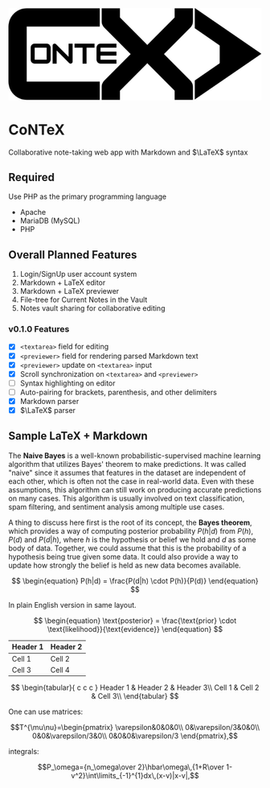 ![Logo](./images/black-logo.svg)

# CoNTeX

Collaborative note-taking web app with Markdown and $\LaTeX$ syntax

## Required

Use PHP as the primary programming language

- Apache
- MariaDB (MySQL)
- PHP

## Overall Planned Features

1. Login/SignUp user account system
2. Markdown + LaTeX editor
3. Markdown + LaTeX previewer
4. File-tree for Current Notes in the Vault
5. Notes vault sharing for collaborative editing

### v0.1.0 Features

- [x] `<textarea>` field for editing
- [x] `<previewer>` field for rendering parsed Markdown text
- [x] `<previewer>` update on `<textarea>` input
- [x] Scroll synchronization on `<textarea>` and `<previewer>`
- [ ] Syntax highlighting on editor
- [ ] Auto-pairing for brackets, parenthesis, and other delimiters
- [x] Markdown parser
- [x] $\LaTeX$ parser

## Sample LaTeX + Markdown

The **Naive Bayes** is a well-known probabilistic-supervised machine learning algorithm that utilizes Bayes' theorem to make predictions. It was called "naive" since it assumes that features in the dataset are independent of each other, which is often not the case in real-world data. Even with these assumptions, this algorithm can still work on producing accurate predictions on many cases. This algorithm is usually involved on text classification, spam filtering, and sentiment analysis among multiple use cases.

A thing to discuss here first is the root of its concept, the **Bayes theorem**, which provides a way of computing posterior probability $P(h|d)$ from $P(h)$, $P(d)$ and $P(d|h)$, where $h$ is the hypothesis or belief we hold and $d$ as some body of data. Together, we could assume that this is the probability of a hypothesis being true given some data. It could also provide a way to update how strongly the belief is held as new data becomes available.

$$
\begin{equation}
    P(h|d) = \frac{P(d|h) \cdot P(h)}{P(d)} 
\end{equation}
$$

In plain English version in same layout.

$$
\begin{equation} 
    \text{posterior} = \frac{\text{prior} \cdot 
\text{likelihood}}{\text{evidence}} \end{equation}
$$


| Header 1 | Header 2 |
|----------|----------|
| Cell 1   | Cell 2   |
| Cell 3   | Cell 4   |


$$
\begin{tabular}{ c  c  c }
    Header 1 & Header 2 & Header 3\\
    Cell 1 & Cell 2 & Cell 3\\
\end{tabular}
$$


One can use matrices:

$$T^{\mu\nu}=\begin{pmatrix}
\varepsilon&0&0&0\\
0&\varepsilon/3&0&0\\
0&0&\varepsilon/3&0\\
0&0&0&\varepsilon/3
\end{pmatrix},$$

integrals:

$$P_\omega={n_\omega\over 2}\hbar\omega\,{1+R\over 1-v^2}\int\limits_{-1}^{1}dx\,(x-v)|x-v|,$$

